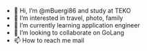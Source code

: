 - 👋 Hi, I’m @mBuergi86 and study at TEKO
- 👀 I’m interested in travel, photo, family
- 🌱 I’m currently learning application engineer
- 💞️ I’m looking to collaborate on GoLang
- 📫 How to reach me mail

<!---
mBuergi86/mBuergi86 is a ✨ special ✨ repository because its `README.md` (this file) appears on your GitHub profile.
You can click the Preview link to take a look at your changes.
--->

